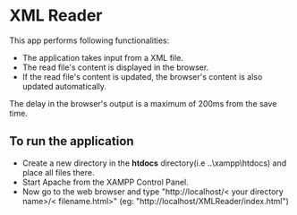 # XML Reader
This app performs following functionalities:
- The application takes input from a XML file.
- The read file's content is displayed in the browser.
- If the read file's content is updated, the browser's content is also updated automatically.

The delay in the browser's output is a maximum of 200ms from the save time.

## To run the application
- Create a new directory in the <b>htdocs</b> directory(i.e ..\xampp\htdocs\) and place all files there.
- Start Apache from the XAMPP Control Panel.
- Now go to the web browser and type "http://localhost/< your directory name>/< filename.html>" (eg: "http://localhost/XMLReader/index.html") 